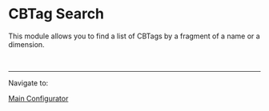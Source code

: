 <html lang="en">
<head>
    <meta charset="UTF-8">
    <title>CBTag Search</title>
</head>
<body>
<div>
    <h1>CBTag Search</h1>
    <p>
    This module allows you to find a list of CBTags by a fragment of a name or a dimension.
    <img src=""/>
    </p>
</div>

<br/>
<hr/>
<div>
    Navigate to:
    <p><p><a href="https://fallentol.github.io/CloudBudget/CB2/MainConfigurator">Main Configurator</a></p></p>
</div>

</body>
</html>